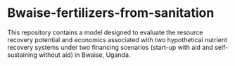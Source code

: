 # Bwaise-fertilizers-from-sanitation
This repository contains a model designed to evaluate the resource recovery potential and economics associated with two hypothetical nutrient recovery systems under two financing scenarios (start-up with aid and self-sustaining without aid) in Bwaise, Uganda.
